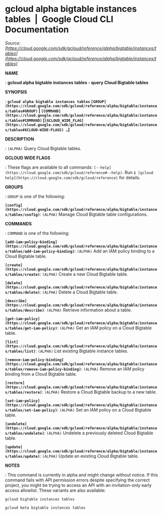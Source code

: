 # gcloud alpha bigtable instances tables  |  Google Cloud CLI Documentation

*Source: [https://cloud.google.com/sdk/gcloud/reference/alpha/bigtable/instances/tables](https://cloud.google.com/sdk/gcloud/reference/alpha/bigtable/instances/tables)*

**NAME**

: **gcloud alpha bigtable instances tables - query Cloud Bigtable tables**

**SYNOPSIS**

: **`gcloud alpha bigtable instances tables` `[GROUP](https://cloud.google.com/sdk/gcloud/reference/alpha/bigtable/instances/tables#GROUP)` | `[COMMAND](https://cloud.google.com/sdk/gcloud/reference/alpha/bigtable/instances/tables#COMMAND)` [`[GCLOUD_WIDE_FLAG](https://cloud.google.com/sdk/gcloud/reference/alpha/bigtable/instances/tables#GCLOUD-WIDE-FLAGS) …`]**

**DESCRIPTION**

: `(ALPHA)` Query Cloud Bigtable tables.

**GCLOUD WIDE FLAGS**

: These flags are available to all commands: `[--help](https://cloud.google.com/sdk/gcloud/reference#--help)`.
Run `$ [gcloud help](https://cloud.google.com/sdk/gcloud/reference)` for details.

**GROUPS**

: ``GROUP`` is one of the following:

**`[config](https://cloud.google.com/sdk/gcloud/reference/alpha/bigtable/instances/tables/config)`**:
`(ALPHA)` Manage Cloud Bigtable table configurations.

**COMMANDS**

: ``COMMAND`` is one of the following:

**`[add-iam-policy-binding](https://cloud.google.com/sdk/gcloud/reference/alpha/bigtable/instances/tables/add-iam-policy-binding)`**:
`(ALPHA)` Add an IAM policy binding to a Cloud Bigtable table.

**`[create](https://cloud.google.com/sdk/gcloud/reference/alpha/bigtable/instances/tables/create)`**:
`(ALPHA)` Create a new Cloud Bigtable table.

**`[delete](https://cloud.google.com/sdk/gcloud/reference/alpha/bigtable/instances/tables/delete)`**:
`(ALPHA)` Delete a Cloud Bigtable table.

**`[describe](https://cloud.google.com/sdk/gcloud/reference/alpha/bigtable/instances/tables/describe)`**:
`(ALPHA)` Retrieve information about a table.

**`[get-iam-policy](https://cloud.google.com/sdk/gcloud/reference/alpha/bigtable/instances/tables/get-iam-policy)`**:
`(ALPHA)` Get an IAM policy on a Cloud Bigtable table.

**`[list](https://cloud.google.com/sdk/gcloud/reference/alpha/bigtable/instances/tables/list)`**:
`(ALPHA)` List existing Bigtable instance tables.

**`[remove-iam-policy-binding](https://cloud.google.com/sdk/gcloud/reference/alpha/bigtable/instances/tables/remove-iam-policy-binding)`**:
`(ALPHA)` Remove an IAM policy binding from a Cloud Bigtable table.

**`[restore](https://cloud.google.com/sdk/gcloud/reference/alpha/bigtable/instances/tables/restore)`**:
`(ALPHA)` Restore a Cloud Bigtable backup to a new table.

**`[set-iam-policy](https://cloud.google.com/sdk/gcloud/reference/alpha/bigtable/instances/tables/set-iam-policy)`**:
`(ALPHA)` Set an IAM policy on a Cloud Bigtable table.

**`[undelete](https://cloud.google.com/sdk/gcloud/reference/alpha/bigtable/instances/tables/undelete)`**:
`(ALPHA)` Undelete a previously deleted Cloud Bigtable table.

**`[update](https://cloud.google.com/sdk/gcloud/reference/alpha/bigtable/instances/tables/update)`**:
`(ALPHA)` Update an existing Cloud Bigtable table.

**NOTES**

: This command is currently in alpha and might change without notice. If this
command fails with API permission errors despite specifying the correct project,
you might be trying to access an API with an invitation-only early access
allowlist. These variants are also available:

```
gcloud bigtable instances tables
```

```
gcloud beta bigtable instances tables
```